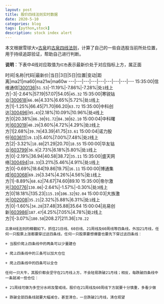 ```yaml
---
layout: post
title: 股价四线法则实时数据
date: 2020-5-10
categories: blog
tags: [python,stock]
description: stock index alert
---
```



本文根据雪球大v[古泉](https://xueqiu.com/u/7148646888)的[古泉四线法则](https://xueqiu.com/7148646888/130498192)，计算了自己的一些自选股当前所处位置，用于持续追踪验证，帮助自己进行判断。

**说明**：下表中4线对应取值为`红色`表示最新价处于对应指标上方，属正面

时间|名称|代码|最新价|当日|3日|5日|位置|变动|距离|ma21|ma60|ma21w|ma60w
---|---|---|---|---|---|---|---|---
15:35:00|信维通信|[300136](https://xueqiu.com/S/SZ300136)|`51.53`|-11.19%|-7.86%|-7.28%|处`1`线上方|-3|-2.64%|57.19|57.07|54.05|`45.32`
15:35:00|寒锐钴业|[300618](https://xueqiu.com/S/SZ300618)|`66.06`|4.33%|6.65%|5.72%|处`1`线上方|1|-1.25%|66.45|71.70|66.20|`63.72`
15:35:00|中科创达|[300496](https://xueqiu.com/S/SZ300496)|`95.43`|2.18%|10.09%|10.96%|处`4`线上方|0|20.38%|`86.30`|`91.72`|`84.30`|`62.10`
15:00:04|中科曙光|[603019](https://xueqiu.com/S/SH603019)|`40.29`|3.60%|4.72%|4.29%|处`2`线上方|1|2.68%|`39.70`|43.39|41.75|`33.61`
15:00:04|诺力股份|[603611](https://xueqiu.com/S/SH603611)|`19.13`|5.40%|7.00%|7.48%|处`2`线上方|2|-3.32%|`18.88`|21.29|20.70|`18.55`
15:00:00|华友钴业|[603799](https://xueqiu.com/S/SH603799)|`36.9`|2.73%|6.18%|5.80%|处`1`线上方|0|-2.19%|36.94|40.58|38.72|`35.11`
15:35:00|盛天网络|[300494](https://xueqiu.com/S/SZ300494)|`18.33`|3.21%|5.46%|4.91%|处`1`线上方|0|-0.69%|18.64|19.86|19.75|`16.11`
15:00:00|博通集成|[603068](https://xueqiu.com/S/SH603068)|`69.29`|3.34%|4.26%|4.56%|处`1`线上方|1|-8.89%|`68.62`|74.67|74.60|89.10
15:35:00|帝尔激光|[300776](https://xueqiu.com/S/SZ300776)|`130.06`|-2.64%|-1.57%|-0.30%|处`3`线上方|0|18.18%|135.23|`115.19`|`106.32`|`92.04`
15:00:03|大族激光|[002008](https://xueqiu.com/S/SZ002008)|`35.21`|2.32%|5.88%|6.31%|处`1`线上方|0|-1.60%|`34.28`|37.48|35.88|35.64
15:00:04|兆易创新|[603986](https://xueqiu.com/S/SH603986)|`187.47`|4.25%|7.05%|4.78%|处`2`线上方|1|-3.07%|`180.58`|208.27|211.36|`178.22`

```
古泉4线法则的精髓如下。抓住21日线、60日线、21周线及60周线等四条线，外加21月线，任何一只股票上涨都要穿过这四条线，任何一只股票要想爆雷也要先下穿过这四条线：

+ 当股价爬上四条线中的两条可以少量建仓

+ 爬上四条线中的三条可以加大仓位

+ 爬上四条线中的四条可以全仓

任何一只大牛，其股价都会坚守在21月线上方，不会轻易跌破21月线；相反，每跌破四条线中一条就减一些仓位：

+ 21周线可做为多空分水岭及警戒线，股价在21周线及60周线下方就要十分慎重，多看少做

+ 跌破全部四条线就要大幅减仓，甚至清仓，一旦跌破21月线，清仓观望
```